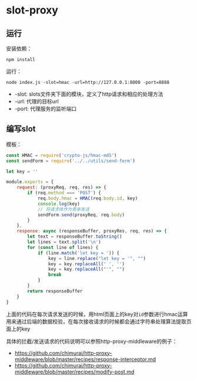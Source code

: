 # slot-proxy

## 运行
安装依赖：
```shell
npm install
```
运行：
```shell
node index.js -slot=hmac -url=http://127.0.0.1:8000 -port=8888
```

- -slot: slots文件夹下面的模块，定义了http请求和相应的处理方法
- -url: 代理的目标url
- -port: 代理服务的监听端口

## 编写slot

模板：
```javascript
const HMAC = require('crypto-js/hmac-md5')
const sendForm = require('../../utils/send-form')

let key = ''

module.exports = {
    request: (proxyReq, req, res) => {
        if (req.method === 'POST') {
            req.body.hmac = HMAC(req.body.id, key)
            console.log(key)
            // 将请求体作为表单发送
            sendForm.send(proxyReq, req.body)
        }
    },
    response: async (responseBuffer, proxyRes, req, res) => {
        let text = responseBuffer.toString()
        let lines = text.split('\n')
        for (const line of lines) {
            if (line.match('let key = ')) {
                key = line.replace("let key = '", "")
                key = key.replaceAll(' ', '')
                key = key.replaceAll("'", "")
                break
            }
        }
        return responseBuffer
    }
}
```
上面的代码在每次请求发送的时候，用html页面上的key对`id`参数进行hmac运算用来通过后端的数据校验，在每次接收请求的时候都会通过字符串处理算法提取页面上的key

具体的拦截/发送请求的代码说明可以参照http-proxy-middleware的例子：
- https://github.com/chimurai/http-proxy-middleware/blob/master/recipes/response-interceptor.md
- https://github.com/chimurai/http-proxy-middleware/blob/master/recipes/modify-post.md


